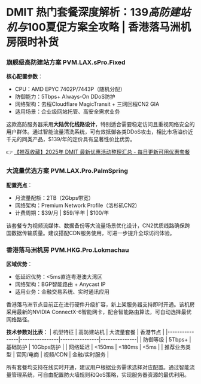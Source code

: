 # DMIT 热门套餐深度解析：$139高防建站机与$100夏促方案全攻略 | 香港落马洲机房限时补货

### 旗舰级高防建站方案 PVM.LAX.sPro.Fixed
**核心配置参数**：
- CPU：AMD EPYC 7402P/7443P（随机分配）
- 防御能力：5Tbps+ Always-On DDoS防护
- 网络架构：去程Cloudflare MagicTransit + 三网回程CN2 GIA
- 适用场景：企业级网站托管、高安全需求业务

这款高防服务器采用**大陆优化线路设计**，特别适合需要稳定访问且重视网络安全的用户群体。通过智能流量清洗系统，可有效抵御各类DDoS攻击，相比市场溢价近千元的同类产品，$139/年的定价具有显著性价比优势。

👉 [【推荐收藏】2025年 DMIT 最新优惠活动整理汇总 - 每日更新可用优惠套餐](https://bit.ly/dmit_coupon)

### 大流量优选方案 PVM.LAX.Pro.PalmSpring
**配置亮点**：
- 月流量配额：2TB（2Gbps带宽）
- 网络架构：Premium Network Profile（洛杉矶CN2）
- 计费周期：$39/月 | $59/半年 | $100/年

该套餐专为视频流媒体、数据备份等大流量场景优化设计，CN2优质线路确保跨国数据传输质量。建议搭配CDN服务使用，可进一步提升全球访问体验。

### 香港落马洲机房 PVM.HKG.Pro.Lokmachau
**区域优势**：
- 低延迟优势：<5ms直连粤港澳大湾区
- 网络架构：BGP智能路由 + Anycast IP
- 适用业务：金融交易系统、实时通讯应用

香港落马洲节点目前正在进行硬件升级扩容，新上架服务器支持即时开通。该机房采用最新的NVIDIA ConnectX-6智能网卡，配合智能路由算法，可自动选择最优网络路径。

**技术参数对比表**：
| 机型特征        | 高防建站机       | 大流量套餐       | 香港节点        |
|----------------|----------------|----------------|---------------|
| 防御等级        | 5Tbps+        | 基础防护        | 10Gbps防护    |
| 网络延迟        | <150ms        | <180ms        | <5ms          |
| 推荐业务类型     | 官网/电商       | 视频/CDN       | 金融/实时服务  |

所有套餐均支持在线实时开通，建议用户根据业务需求选择对应配置。通过智能流量管理系统，可自由配置防火墙规则和QoS策略，实现服务器资源的最优利用。